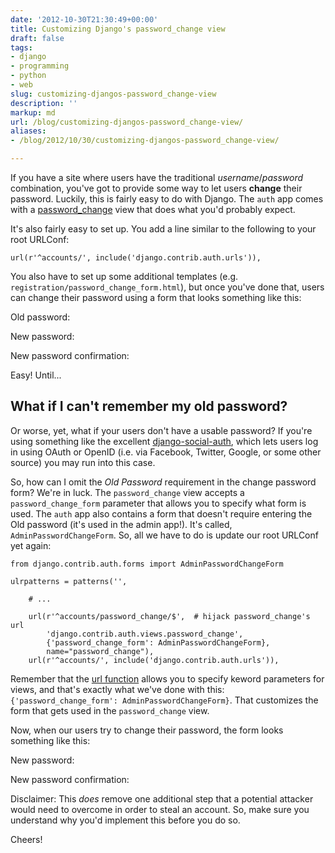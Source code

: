 ```yaml
---
date: '2012-10-30T21:30:49+00:00'
title: Customizing Django's password_change view
draft: false
tags:
- django
- programming
- python
- web
slug: customizing-djangos-password_change-view
description: ''
markup: md
url: /blog/customizing-djangos-password_change-view/
aliases:
- /blog/2012/10/30/customizing-djangos-password_change-view/

---
```


If you have a site where users have the traditional
*username*/*password* combination, you've got to provide some
way to let users **change** their password. Luckily, this is
fairly easy to do with Django. The `auth` app comes with a 
[password\_change](http://goo.gl/sMDqI) view that does what you'd
probably expect.


It's also fairly easy to set up. You add a line similar to the following
to your root URLConf:



```
url(r'^accounts/', include('django.contrib.auth.urls')),
```

You also have to set up some additional templates (e.g. `registration/password_change_form.html`),
but once you've done that, users can change their password using a form that 
looks something like this:



Old password:   

New password:   

New password confirmation: 

Easy! Until...


What if I can't remember my old password?
-----------------------------------------


Or worse, yet, what if your users don't have a usable password? If you're
using something like the excellent [django-social-auth](http://django-social-auth.readthedocs.org/), which lets users log in using OAuth or OpenID (i.e. via
Facebook, Twitter, Google, or some other source) you may run into this case.


So, how can I omit the *Old Password* requirement in the change
password form? We're in luck. The `password_change` view accepts a
`password_change_form` parameter that allows you to specify what form
is used. The `auth` app also contains a form that doesn't require
entering the Old password (it's used in the admin app!). It's called, 
`AdminPasswordChangeForm`. So, all we have to do is update our
root URLConf yet again:



```
from django.contrib.auth.forms import AdminPasswordChangeForm

ulrpatterns = patterns('', 
    
    # ...
    
    url(r'^accounts/password_change/$',  # hijack password_change's url
        'django.contrib.auth.views.password_change',
        {'password_change_form': AdminPasswordChangeForm},
        name="password_change"),
    url(r'^accounts/', include('django.contrib.auth.urls')),
```

Remember that the [url function](http://goo.gl/A2pLz) allows you
to specify keword parameters for views, and that's exactly what we've done with
this: `{'password_change_form': AdminPasswordChangeForm}`. That
customizes the form that gets used in the `password_change` view.


Now, when our users try to change their password, the form looks something
like this:



New password:   

New password confirmation: 

Disclaimer: This *does* remove one additional step that a potential
attacker would need to overcome in order to steal an account. So, make sure you
understand why you'd implement this before you do so.


Cheers!

